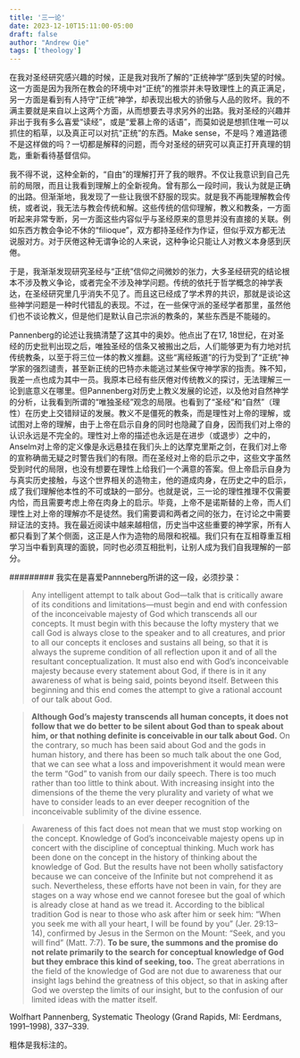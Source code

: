 ```yaml
---
title: '三一论'
date: 2023-12-10T15:11:00-05:00
draft: false
author: "Andrew Qie"
tags: ['theology']
---
```


在我对圣经研究感兴趣的时候，正是我对我所了解的“正统神学”感到失望的时候。这一方面是因为我所在教会的环境中对“正统”的推崇并未导致理性上的真正满足，另一方面是看到有人持守“正统”神学，却表现出极大的骄傲与人品的败坏。我的不满主要就是来自以上这两个方面，从而想要去寻求另外的出路。我对圣经的兴趣并非出于我有多么喜爱“读经”，或是“爱慕上帝的话语”，而莫如说是想抓住唯一可以抓住的稻草，以及真正可以对抗“正统”的东西。Make sense，不是吗？难道路德不是这样做的吗？一切都是解释的问题，而今对圣经的研究可以真正打开真理的钥匙，重新看待基督信仰。

我不得不说，这种全新的，“自由”的理解打开了我的眼界。不仅让我意识到自己先前的局限，而且让我看到理解上的全新视角。曾有那么一段时间，我认为就是正确的出路。但渐渐地，我发现了一些让我很不舒服的现实。就是我不再能理解教会传统，或者说，我无法与教会传统和解。这些传统的信仰理解，教义和教条，一方面听起来非常专断，另一方面这些内容似乎与圣经原来的意思并没有直接的关联。例如东西方教会争论不休的“filioque”，双方都持圣经作为作证，但似乎双方都无法说服对方。对于厌倦这种无谓争论的人来说，这种争论只能让人对教义本身感到厌倦。

于是，我渐渐发现研究圣经与“正统”信仰之间微妙的张力，大多圣经研究的结论根本不涉及教义争论，或者完全不涉及神学问题。传统的依托于哲学概念的神学表达，在圣经研究里几乎消失不见了。而且这已经成了学术界的共识，那就是谈论这些神学问题是一种时代错乱的表现。不过，在一些保守派的圣经学者那里，虽然他们也不谈论教义，但是他们是默认自己宗派的教条的，某些东西是不能碰的。

Pannenberg的论述让我搞清楚了这其中的奥妙。他点出了在17, 18世纪，在对圣经的历史批判出现之后，唯独圣经的信条又被搬出之后，人们能够更为有力地对抗传统教条，以至于将三位一体的教义推翻。这些“离经叛道”的行为受到了“正统”神学家的强烈谴责，甚至新正统的巴特亦未能逃过某些保守神学家的指责。殊不知，我差一点也成为其中一员。我原本已经有些厌倦对传统教义的探讨，无法理解三一论到底意义在哪里。但Pannenberg对历史上教义发展的论述，以及他对自然神学的分析，让我看到所谓的“唯独圣经”观念的局限。也看到了“圣经”和“自然”（理性）在历史上交错辩证的发展。教义不是僵死的教条，而是理性对上帝的理解，或试图对上帝的理解，由于上帝在启示自身的同时也隐藏了自身，因而我们对上帝的认识永远是不完全的。理性对上帝的描述也永远是在进步（或退步）之中的，Anselm对上帝的定义像是永远悬挂在我们头上的达摩克里斯之剑，在我们对上帝的宣称确凿无疑之时警告我们的有限。而在圣经对上帝的启示之中，这些文字虽然受到时代的局限，也没有想要在理性上给我们一个满意的答案。但上帝启示自身为与真实历史接触，与这个世界相关的造物主，他的道成肉身，在历史之中的启示，成了我们理解他本性的不可或缺的一部分。也就是说，三一论的理性推理不仅需要内恰，而且需要考虑上帝在肉身上的启示。毕竟，上帝不是诺斯替的上帝，而人们理性上对上帝的理解亦不是徒然。我们需要调和两者之间的张力，在讨论之中需要辩证法的支持。我在最近阅读中越来越相信，历史当中这些重要的神学家，所有人都只看到了某个侧面，这正是人作为造物的局限和祝福。我们只有在互相尊重互相学习当中看到真理的面貌，同时也必须互相批判，让别人成为我们自我理解的一部分。

#########
我实在是喜爱Pannneberg所讲的这一段，必须抄录：


> Any intelligent attempt to talk about God—talk that is critically aware of its conditions and limitations—must begin and end with confession of the inconceivable majesty of God which transcends all our concepts. It must begin with this because the lofty mystery that we call God is always close to the speaker and to all creatures, and prior to all our concepts it encloses and sustains all being, so that it is always the supreme condition of all reflection upon it and of all the resultant conceptualization. It must also end with God’s inconceivable majesty because every statement about God, if there is in it any awareness of what is being said, points beyond itself. Between this beginning and this end comes the attempt to give a rational account of our talk about God.

> **Although God’s majesty transcends all human concepts, it does not follow that we do better to be silent about God than to speak about him, or that nothing definite is conceivable in our talk about God.** On the contrary, so much has been said about God and the gods in human history, and there has been so much talk about the one God, that we can see what a loss and impoverishment it would mean were the term “God” to vanish from our daily speech. There is too much rather than too little to think about. With increasing insight into the dimensions of the theme the very plurality and variety of what we have to consider leads to an ever deeper recognition of the inconceivable sublimity of the divine essence.

> Awareness of this fact does not mean that we must stop working on the concept. Knowledge of God’s inconceivable majesty opens up in concert with the discipline of conceptual thinking. Much work has been done on the concept in the history of thinking about the knowledge of God. But the results have not been wholly satisfactory because we can conceive of the Infinite but not comprehend it as such. Nevertheless, these efforts have not been in vain, for they are stages on a way whose end we cannot foresee but the goal of which is already close at hand as we tread it. According to the biblical tradition God is near to those who ask after him or seek him: “When you seek me with all your heart, I will be found by you” (Jer. 29:13–14), confirmed by Jesus in the Sermon on the Mount: “Seek, and you will find” (Matt. 7:7). **To be sure, the summons and the promise do not relate primarily to the search for conceptual knowledge of God but they embrace this kind of seeking, too.** The great aberrations in the field of the knowledge of God are not due to awareness that our insight lags behind the greatness of this object, so that in asking after God we overstep the limits of our insight, but to the confusion of our limited ideas with the matter itself.


Wolfhart Pannenberg, Systematic Theology (Grand Rapids, MI: Eerdmans, 1991–1998), 337–339.

粗体是我标注的。